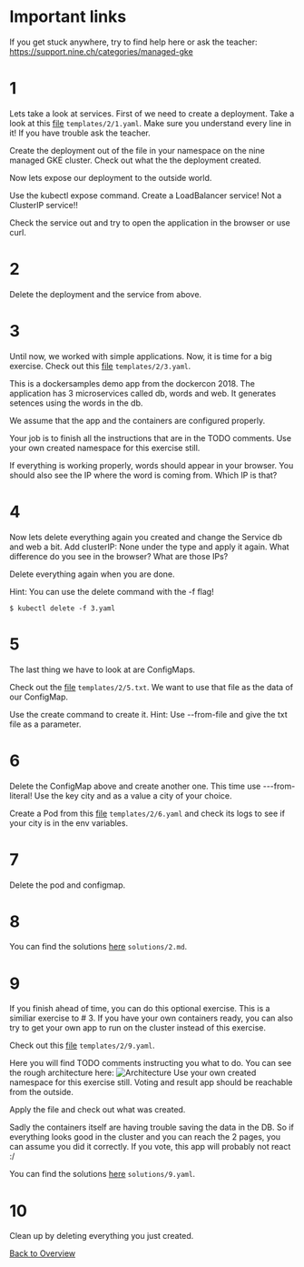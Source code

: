 # Important links

If you get stuck anywhere, try to find help here or ask the teacher:
https://support.nine.ch/categories/managed-gke

# 1

Lets take a look at services. First of we need to create a deployment. Take a look at this [file](templates/2/1.yaml) `templates/2/1.yaml`.
Make sure you understand every line in it! If you have trouble ask the teacher.

Create the deployment out of the file in your namespace on the nine managed GKE cluster.
Check out what the the deployment created.

Now lets expose our deployment to the outside world.

Use the kubectl expose command. Create a LoadBalancer service! Not a ClusterIP service!!

Check the service out and try to open the application in the browser or use curl.

# 2

Delete the deployment and the service from above.

# 3

Until now, we worked with simple applications. Now, it is time for a big exercise.
Check out this [file](templates/2/3.yaml) `templates/2/3.yaml`.

This is a dockersamples demo app from the dockercon 2018.
The application has 3 microservices called db, words and web.
It generates setences using the words in the db.

We assume that the app and the containers are configured properly.

Your job is to finish all the instructions that are in the TODO comments.
Use your own created namespace for this exercise still.

If everything is working properly, words should appear in your browser.
You should also see the IP where the word is coming from.
Which IP is that?


# 4

Now lets delete everything again you created and change the Service db and web a bit.
Add clusterIP: None under the type and apply it again. What difference do you see in the browser? What are those IPs?

Delete everything again when you are done.

Hint: You can use the delete command with the -f flag!
```
$ kubectl delete -f 3.yaml
```

# 5

The last thing we have to look at are ConfigMaps.

Check out the [file](templates/2/5.txt) `templates/2/5.txt`.
We want to use that file as the data of our ConfigMap.

Use the create command to create it. Hint: Use --from-file and give the txt file as a parameter.

# 6

Delete the ConfigMap above and create another one. This time use ---from-literal!
Use the key city and as a value a city of your choice.

Create a Pod from this [file](templates/2/6.yaml) `templates/2/6.yaml` and check its logs to see if your city is in the env variables.

# 7

Delete the pod and configmap.

# 8

You can find the solutions [here](solutions/2.md) `solutions/2.md`.


# 9

If you finish ahead of time, you can do this optional exercise.
This is a similiar exercise to # 3.
If you have your own containers ready, you can also try to get your own app to run on the cluster instead of this exercise.

Check out this [file](templates/2/9.yaml) `templates/2/9.yaml`.

Here you will find TODO comments instructing you what to do.
You can see the rough architecture here:
![Architecture](https://raw.githubusercontent.com/dockersamples/example-voting-app/master/architecture.png)
Use your own created namespace for this exercise still.
Voting and result app should be reachable from the outside.

Apply the file and check out what was created.

Sadly the containers itself are having trouble saving the data in the DB. So if everything looks good in the cluster and you can reach the 2 pages, you can assume you did it correctly. If you vote, this app will probably not react :/

You can find the solutions [here](solutions/9.yaml) `solutions/9.yaml`.

# 10 

Clean up by deleting everything you just created.


[Back to Overview](https://github.com/ninech/academy)
